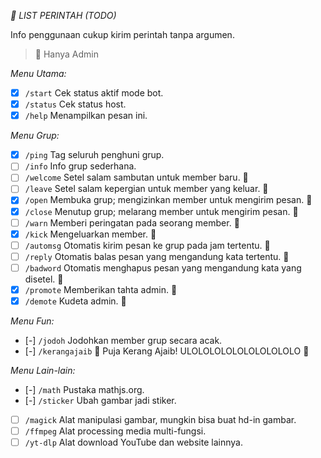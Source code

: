 *📝 LIST PERINTAH (TODO)*

Info penggunaan cukup kirim perintah tanpa argumen.

> 👑 Hanya Admin

*Menu Utama:*
- [x] `/start` Cek status aktif mode bot.
- [x] `/status` Cek status host.
- [x] `/help` Menampilkan pesan ini.

*Menu Grup:*
- [x] `/ping` Tag seluruh penghuni grup.
- [ ] `/info` Info grup sederhana.
- [ ] `/welcome` Setel salam sambutan untuk member baru. 👑
- [ ] `/leave` Setel salam kepergian untuk member yang keluar. 👑
- [x] `/open` Membuka grup; mengizinkan member untuk mengirim pesan. 👑
- [x] `/close` Menutup grup; melarang member untuk mengirim pesan. 👑
- [ ] `/warn` Memberi peringatan pada seorang member. 👑
- [x] `/kick` Mengeluarkan member. 👑
- [ ] `/automsg` Otomatis kirim pesan ke grup pada jam tertentu. 👑
- [ ] `/reply` Otomatis balas pesan yang mengandung kata tertentu. 👑
- [ ] `/badword` Otomatis menghapus pesan yang mengandung kata yang disetel. 👑
- [x] `/promote` Memberikan tahta admin. 👑
- [x] `/demote` Kudeta admin. 👑

*Menu Fun:*
- [-] `/jodoh` Jodohkan member grup secara acak.
- [-] `/kerangajaib` 🐚 Puja Kerang Ajaib! ULOLOLOLOLOLOLOLOLOLO 👅

*Menu Lain-lain:*
- [-] `/math` Pustaka mathjs.org.
- [-] `/sticker` Ubah gambar jadi stiker.
- [ ] `/magick` Alat manipulasi gambar, mungkin bisa buat hd-in gambar.
- [ ] `/ffmpeg` Alat processing media multi-fungsi.
- [ ] `/yt-dlp` Alat download YouTube dan website lainnya.